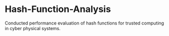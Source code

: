 # Hash-Function-Analysis
Conducted performance evaluation of hash functions for trusted computing in cyber physical systems.
